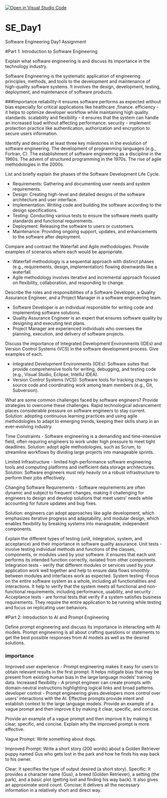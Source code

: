 [![Open in Visual Studio Code](https://classroom.github.com/assets/open-in-vscode-2e0aaae1b6195c2367325f4f02e2d04e9abb55f0b24a779b69b11b9e10269abc.svg)](https://classroom.github.com/online_ide?assignment_repo_id=18377412&assignment_repo_type=AssignmentRepo)
# SE_Day1
Software Engineering Day1 Assignment

#Part 1: Introduction to Software Engineering

Explain what software engineering is and discuss its importance in the technology industry.

  Software Engineering is the systematic application of engineering principles, methods, and tools to the development and maintenance of high-quality software systems. 
  It involves the design, development, testing, deployment, and maintenance of software products.
  
  ###Importance
  reliability-it ensures software performs as expected without bias especially for critical applications like healthcare ,finance. 
  efficiency - it helps to optimize developer workflow while maintaining high quality standards.
  scalability and flexibility - it ensures that the system can handle an increased load without affecting performance.
  security - implement protection practice like authentication, authorization and encryption to secure users information.


Identify and describe at least three key milestones in the evolution of software engineering.
 The development of programming languages (e.g., Fortran, C).
 The establishment of software engineering as a discipline in the 1960s.
 The advent of structured programming in the 1970s. 
 The rise of agile methodologies in the 2000s.


List and briefly explain the phases of the Software Development Life Cycle.
  - Requirements: Gathering and documenting user needs and system requirements.
  - Design: Creating high-level and detailed designs of the software architecture and user interface.
  - Implementation: Writing code and building the software according to the design specifications.
  - Testing: Conducting various tests to ensure the software meets quality standards and functional requirements.
  - Deployment: Releasing the software to users or customers.
  - Maintenance: Providing ongoing support, updates, and enhancements to the software after deployment.



Compare and contrast the Waterfall and Agile methodologies. Provide examples of scenarios where each would be appropriate.
  - Waterfall methodologiy is a sequential approach with distinct phases (e.g., requirements, design, implementation) flowing downwards like a waterfall.
  - Agile methodology involves iterative and incremental approach focused on flexibility, collaboration, and responding to change.


Describe the roles and responsibilities of a Software Developer, a Quality Assurance Engineer, and a Project Manager in a software engineering team.
  - Software Developer is an individual responsible for writing code and implementing software solutions.
  - Quality Assurance Engineer is an expert that ensures software quality by designing and executing test plans.
  - Project Manager are experienced individuals who oversees the planning, execution, and delivery of software projects.



Discuss the importance of Integrated Development Environments (IDEs) and Version Control Systems (VCS) in the software development process. Give examples of each.
  - Integrated Development Environments (IDEs): Software suites that provide comprehensive tools for writing, debugging, and testing code (e.g., Visual Studio, Eclipse, IntelliJ IDEA).
  - Version Control Systems (VCS): Software tools for tracking changes to source code and coordinating work among team members (e.g., Git, Subversion).


What are some common challenges faced by software engineers? Provide strategies to overcome these challenges.
 Rapid technological advancement places considerable pressure on software engineers to stay current.
 Solution: adopting continuous learning practices and using agile methodologies to adapt to emerging trends, keeping their skills sharp in an ever-evolving industry.
 
 Time Constraints - Software engineering is a demanding and time-intensive field, often requiring engineers to work under high pressure to meet tight deadlines.
 Solution: adopt agile methodologies, such as Scrum, to streamline workflows by dividing large projects into manageable sprints.
 
 Limited Infrastructure - limited high-performance software engineering tools and computing platforms and inefficient data storage architectures. 
 Solution: Software engineers must rely heavily on a robust infrastructure to perform their jobs effectively.
 
 Changing Software Requirements - Software requirements are often dynamic and subject to frequent changes, 
 making it challenging for engineers to design and develop solutions that meet users' needs while accounting for 
 future updates and bug fixes. 
 
 Solution: engineers can adopt approaches like agile development, which emphasizes iterative progress and adaptability, and modular design, 
 which enables flexibility by breaking systems into manageable, independent 
 components.



Explain the different types of testing (unit, integration, system, and acceptance) and their importance in software quality assurance.
 Unit tests - involve testing individual methods and functions of the classes, components, or modules used by your software. it ensures that each unit performs its 
 intended function correctly, isolated from other components.
 Integration tests - verify that different modules or services used by your application work well together and 
 help to ensure data flows smoothly between modules and interfaces work as expected.
 System testing -Focus on the entire software system as a whole, including all functionalities and interactions. 
 It help to verify that the system meets all functional and non-functional requirements, including performance, usability, and security .
 Acceptance tests - are formal tests that verify if a system satisfies business requirements. They require the entire application to be running while testing and focus on replicating user behaviors. 



#Part 2: Introduction to AI and Prompt Engineering

Define prompt engineering and discuss its importance in interacting with AI models.
 Prompt engineering is all about crafting questions or statements to get the best possible responses from AI models as well as the desired solutions.

 ### importance
 Improved user experience - Prompt engineering makes it easy for users to obtain relevant results in the first prompt. It helps mitigate bias that may be present from existing human bias in the large language models’ 
 training data.
 Increased flexibility - A prompt engineer can create prompts with domain-neutral instructions highlighting logical links and broad patterns.
 developer control - Prompt engineering gives developers more control over users' interactions with the AI. Effective prompts provide intent and establish context to the large language models. Provide an example of a 
 vague prompt and then improve it by making it clear, specific, and concise.


Provide an example of a vague prompt and then improve it by making it clear, specific, and concise. Explain why the improved prompt is more effective.

  Vague Prompt: Write something about dogs.
  
  Improved Prompt: Write a short story (200 words) about a Golden Retriever puppy named Gus who gets lost in the park and how he finds his way back to his owner.
  
  Clear: It specifies the type of output desired (a short story).
  Specific: It provides a character name (Gus), a breed (Golden Retriever), a setting (the park), and a basic plot (getting lost and finding his way back). It also gives an approximate word count.
  Concise: It delivers all the necessary information in a relatively short and direct way.
